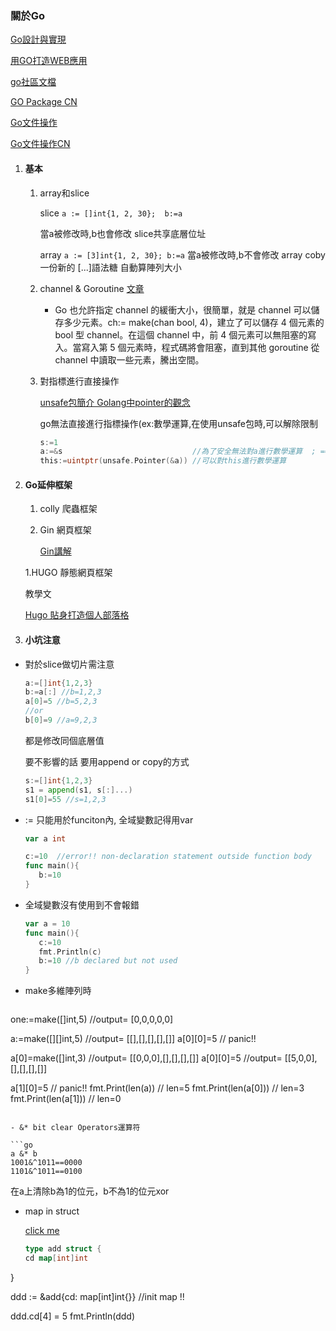 ### 關於Go

   [Go設計與實現](https://draveness.me/golang/docs/part3-runtime/ch06-concurrency/golang-channel/)

   [用GO打造WEB應用](https://willh.gitbook.io/build-web-application-with-golang-zhtw/04.0)

   [go社區文檔](https://learnku.com/go/docs)

   [GO Package CN](https://studygolang.com/pkgdoc)

   [Go文件操作](https://www.devdungeon.com/content/working-files-go)

   [Go文件操作CN](https://mp.weixin.qq.com/s/dQUEq0lJekEUH4CHEMwANw)

1. #### 基本

   1. array和slice

      slice
      ```a := []int{1, 2, 30};  b:=a```

      當a被修改時,b也會修改 slice共享底層位址

      array
      ```a := [3]int{1, 2, 30}; b:=a```
      當a被修改時,b不會修改 array coby一份新的
      [...]語法糖 自動算陣列大小

   2. channel & Goroutine
      [文章](https://zhuanlan.zhihu.com/p/55295257)

      - Go 也允許指定 channel 的緩衝大小，很簡單，就是 channel 可以儲存多少元素。ch:= make(chan bool, 4)，建立了可以儲存 4 個元素的 bool 型 channel。在這個 channel 中，前 4 個元素可以無阻塞的寫入。當寫入第 5 個元素時，程式碼將會阻塞，直到其他 goroutine 從 channel 中讀取一些元素，騰出空間。

   3. 對指標進行直接操作

      [unsafe包簡介 Golang中pointer的觀念](https://www.mdeditor.tw/pl/gr8H/zh-tw)

      go無法直接進行指標操作(ex:數學運算,在使用unsafe包時,可以解除限制

      ```go
      s:=1
      a:=&s                             //為了安全無法對a進行數學運算  ; == 除外
      this:=uintptr(unsafe.Pointer(&a)) //可以對this進行數學運算
      
      ```

2. #### Go延伸框架

   1. colly
   爬蟲框架
   1. Gin
   網頁框架

      [Gin講解](https://github.com/overnote/over-golang/blob/master/05-%E5%B8%B8%E7%94%A8%E6%A1%86%E6%9E%B6/gin-01-%E5%9F%BA%E6%9C%AC%E4%BD%BF%E7%94%A8.md)

   1.HUGO
   靜態網頁框架

      教學文

      [Hugo 貼身打造個人部落格](https://ithelp.ithome.com.tw/users/20106430/ironman/3613)

3. #### 小坑注意

- 對於slice做切片需注意

  ```go
  a:=[]int{1,2,3}
  b:=a[:] //b=1,2,3
  a[0]=5 //b=5,2,3
  //or
  b[0]=9 //a=9,2,3
  ```

  都是修改同個底層值

  要不影響的話 要用append or copy的方式

  ```go
  s:=[]int{1,2,3}
  s1 = append(s1, s[:]...)
  s1[0]=55 //s=1,2,3

  ```
  
- := 只能用於funciton內, 全域變數記得用var

   ```go
   var a int

   c:=10  //error!! non-declaration statement outside function body
   func main(){
      b:=10 
   }
   ```

- 全域變數沒有使用到不會報錯

   ```go
   var a = 10
   func main(){
      c:=10
      fmt.Println(c)
      b:=10 //b declared but not used 
   }
   ```

- make多維陣列時

  ```go

 one:=make([]int,5) //output= [0,0,0,0,0]

   a:=make([][]int,5) //output= [[],[],[],[],[]]
 a[0][0]=5 // panic!!

 a[0]=make([]int,3) //output= [[0,0,0],[],[],[],[]]
 a[0][0]=5      //output= [[5,0,0],[],[],[],[]]

 a[1][0]=5 // panic!!
 fmt.Print(len(a))  // len=5
 fmt.Print(len(a[0]))  // len=3
 fmt.Print(len(a[1]))  // len=0

  ```

- &* bit clear Operators運算符

  ```go
  a &* b 
  1001&^1011==0000
  1101&^1011==0100
  ```

  在a上清除b為1的位元，b不為1的位元xor
  
- map in struct
  
   [click me](https://stackoverflow.com/questions/34972157/structure-with-nested-maps-golang)

   ```go
   type add struct {
  cd map[int]int

 }

 ddd := &add{cd: map[int]int{}}   //init map !!

 ddd.cd[4] = 5
 fmt.Println(ddd)
   ```
